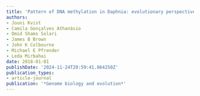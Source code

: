 ```yaml
---
title: 'Pattern of DNA methylation in Daphnia: evolutionary perspective'
authors:
- Jouni Kvist
- Camila Gonçalves Athanàsio
- Omid Shams Solari
- James B Brown
- John K Colbourne
- Michael E Pfrender
- Leda Mirbahai
date: 2018-01-01
publishDate: '2024-11-24T20:59:41.864250Z'
publication_types:
- article-journal
publication: '*Genome biology and evolution*'
---
```

